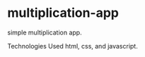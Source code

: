 # multiplication-app
simple multiplication app.

Technologies Used
html,
css,
and javascript.

[Demo]:(https://aneal07.github.io/multiplication-app/)


